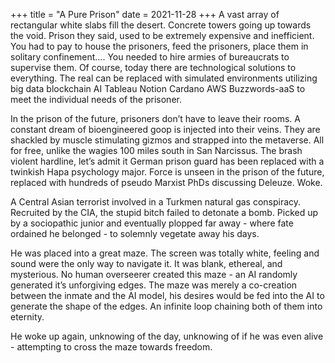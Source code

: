 +++
title = "A Pure Prison"
date = 2021-11-28
+++
A vast array of rectangular white slabs fill the desert. Concrete towers going up towards the void. Prison they said, used to be extremely expensive and inefficient. You had to pay to house the prisoners, feed the prisoners, place them in solitary confinement…. You needed to hire armies of bureaucrats to supervise them. Of course, today there are technological solutions to everything. The real can be replaced with simulated environments utilizing big data blockchain AI Tableau Notion Cardano AWS Buzzwords-aaS to meet the individual needs of the prisoner.

In the prison of the future, prisoners don’t have to leave their rooms. A constant dream of bioengineered goop is injected into their veins. They are shackled by muscle stimulating gizmos and strapped into the metaverse. All for free, unlike the wagies 100 miles south in San Narcissus. The brash violent hardline, let’s admit it German prison guard has been replaced with a twinkish Hapa psychology major. Force is unseen in the prison of the future, replaced with hundreds of pseudo Marxist PhDs discussing Deleuze. Woke. 

A Central Asian terrorist involved in a Turkmen natural gas conspiracy. Recruited by the CIA, the stupid bitch failed to detonate a bomb. Picked up by a sociopathic junior and eventually plopped far away - where fate ordained he belonged - to solemnly vegetate away his days.

He was placed into a great maze. The screen was totally white, feeling and sound were the only way to navigate it. It was blank, ethereal, and mysterious. No human overseerer created this maze - an AI randomly generated it’s unforgiving edges. The maze was merely a co-creation between the inmate and the AI model, his desires would be fed into the AI to generate the shape of the edges. An infinite loop chaining both of them into eternity.

He woke up again, unknowing of the day, unknowing of if he was even alive - attempting to cross the maze towards freedom.

